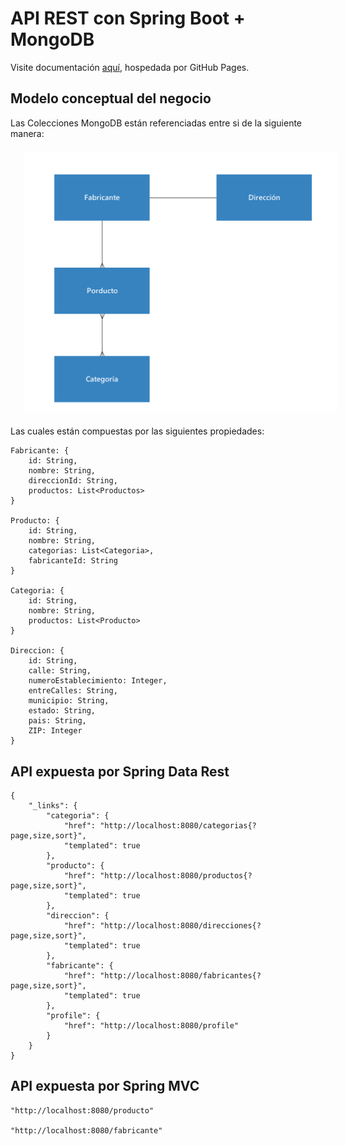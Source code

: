 # API REST con Spring Boot + MongoDB

Visite documentación [aquí](https://jlorenzoc.github.io/spring-boot-mongodb/), hospedada por GitHub Pages.

## Modelo conceptual del negocio

Las Colecciones MongoDB están referenciadas entre si de la siguiente manera:

<div style="text-align: center; margin: 20px; width: 100%">
    <img style="width:500px" src="./src/main/resources/static/img/MongoDB.png" alt="modelo"> 
</div>
Las cuales están compuestas por las siguientes propiedades:

```
Fabricante: {
    id: String,
    nombre: String,
    direccionId: String,
    productos: List<Productos>
}

Producto: {
    id: String,
    nombre: String,
    categorias: List<Categoria>,
    fabricanteId: String
}

Categoria: {
    id: String,
    nombre: String,
    productos: List<Producto>
}

Direccion: {
    id: String,
    calle: String,
    numeroEstablecimiento: Integer,
    entreCalles: String,
    municipio: String,
    estado: String,
    pais: String,
    ZIP: Integer
}
```

## API expuesta por Spring Data Rest

```
{
    "_links": {
        "categoria": {
            "href": "http://localhost:8080/categorias{?page,size,sort}",
            "templated": true
        },
        "producto": {
            "href": "http://localhost:8080/productos{?page,size,sort}",
            "templated": true
        },
        "direccion": {
            "href": "http://localhost:8080/direcciones{?page,size,sort}",
            "templated": true
        },
        "fabricante": {
            "href": "http://localhost:8080/fabricantes{?page,size,sort}",
            "templated": true
        },
        "profile": {
            "href": "http://localhost:8080/profile"
        }
    }
}
```

## API expuesta por Spring MVC

```
"http://localhost:8080/producto"

"http://localhost:8080/fabricante"
```
